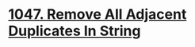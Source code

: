 # [1047. Remove All Adjacent Duplicates In String](https://leetcode.com/problems/remove-all-adjacent-duplicates-in-string/)

